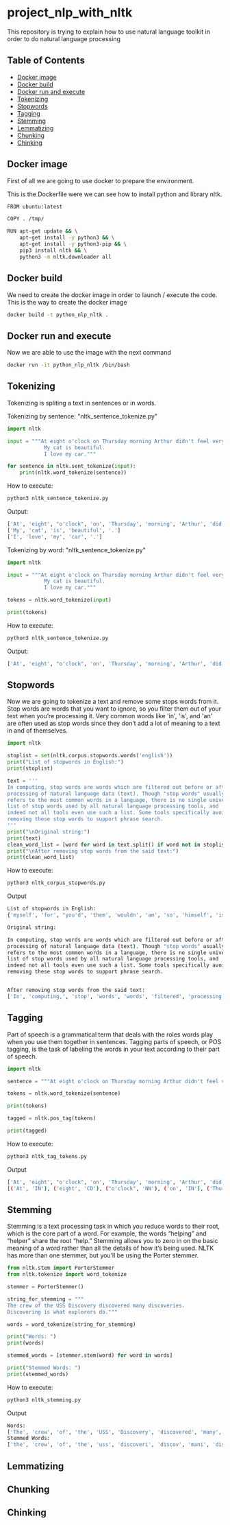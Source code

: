 # project_nlp_with_nltk
This repository is trying to explain how to use natural language toolkit in order to do natural language processing

## Table of Contents
* [Docker image](#docker-image)
* [Docker build](#docker-build)
* [Docker run and execute](#docker-run-and-execute)
* [Tokenizing](#tokenizing)
* [Stopwords](#stopwords)
* [Tagging](#tagging)
* [Stemming](#stemming)
* [Lemmatizing](#lemmatizing)
* [Chunking](#chunking)
* [Chinking](#chinking)

## Docker image
First of all we are going to use docker to prepare the environment.

This is the Dockerfile were we can see how to install python and library nltk.
```sh
FROM ubuntu:latest

COPY . /tmp/

RUN apt-get update && \
    apt-get install -y python3 && \
    apt-get install -y python3-pip && \
    pip3 install nltk && \
    python3 -m nltk.downloader all
```


## Docker build
We need to create the docker image in order to launch / execute the code. This is the way to create the docker image
```sh
docker build -t python_nlp_nltk .
```


## Docker run and execute
Now we are able to use the image with the next command
```sh
docker run -it python_nlp_nltk /bin/bash
```


## Tokenizing
Tokenizing is spliting a text in sentences or in words.

Tokenizing by sentence: "nltk_sentence_tokenize.py"
```python
import nltk

input = """At eight o'clock on Thursday morning Arthur didn't feel very good.
            My cat is beautiful.
            I love my car."""

for sentence in nltk.sent_tokenize(input):
    print(nltk.word_tokenize(sentence))
```

How to execute:
```sh
python3 nltk_sentence_tokenize.py 
```

Output:
```sh
['At', 'eight', "o'clock", 'on', 'Thursday', 'morning', 'Arthur', 'did', "n't", 'feel', 'very', 'good', '.']
['My', 'cat', 'is', 'beautiful', '.']
['I', 'love', 'my', 'car', '.']
```


Tokenizing by word: "nltk_sentence_tokenize.py"
```python
import nltk

input = """At eight o'clock on Thursday morning Arthur didn't feel very good.
            My cat is beautiful.
            I love my car."""

tokens = nltk.word_tokenize(input)

print(tokens)
```

How to execute:
```sh
python3 nltk_sentence_tokenize.py 
```

Output:
```sh
['At', 'eight', "o'clock", 'on', 'Thursday', 'morning', 'Arthur', 'did', "n't", 'feel', 'very', 'good', '.', 'My', 'cat', 'is', 'beautiful', '.', 'I', 'love', 'my', 'car', '.']
```


## Stopwords
Now we are going to tokenize a text and remove some stops words from it. Stop words are words that you want to ignore, so you filter them out of your text when you’re processing it. Very common words like 'in', 'is', and 'an' are often used as stop words since they don’t add a lot of meaning to a text in and of themselves.

```python
import nltk

stoplist = set(nltk.corpus.stopwords.words('english'))
print("List of stopwords in English:")
print(stoplist)

text = '''
In computing, stop words are words which are filtered out before or after 
processing of natural language data (text). Though "stop words" usually 
refers to the most common words in a language, there is no single universal 
list of stop words used by all natural language processing tools, and 
indeed not all tools even use such a list. Some tools specifically avoid 
removing these stop words to support phrase search.
'''
print("\nOriginal string:")
print(text)
clean_word_list = [word for word in text.split() if word not in stoplist]
print("\nAfter removing stop words from the said text:")
print(clean_word_list)
```

How to execute:
```sh
python3 nltk_corpus_stopwords.py
```

Output
```sh
List of stopwords in English:
{'myself', 'for', "you'd", 'them', 'wouldn', 'am', 'so', 'himself', 'isn', 'me', 'his', 'i', 'all', 'those', 'down', 'where', "hasn't", 'she', 'that', 'after', 'under', "she's", 'ourselves', 'who', 'if', 'than', 'a', 'this', 'some', 'just', 's', 'are', 'haven', 'only', "needn't", "isn't", 'itself', 'into', 'too', 'until', 'above', 'below', "mustn't", 'hadn', 'or', 'does', 'there', 'm', 'wasn', 'between', 'out', 'my', 'more', 'd', 'o', 'hers', 'whom', 'the', 'because', "you'll", 'nor', 'how', 'again', 'having', 'before', 'further', 'other', 'couldn', 'needn', 'over', 'don', 'from', 'any', 'each', 'can', 'ma', 'at', "won't", 'have', 'yours', "haven't", 'shouldn', 'll', "doesn't", 'as', "shouldn't", 'up', 'is', 'was', 're', 'its', 'be', 'about', 'and', 'why', 'same', 'being', 'with', 'while', 'not', 'to', 'ours', 'both', 'you', 'against', 'weren', 'they', 'an', 'didn', "you've", 'her', 'did', 'he', 'mightn', 've', "wouldn't", 'but', 'such', 'yourselves', 't', 'by', 'y', 'what', 'when', "mightn't", 'few', "wasn't", 'their', 'theirs', "you're", "weren't", 'very', "didn't", 'our', 'through', 'mustn', 'had', 'then', "aren't", 'yourself', "couldn't", 'hasn', "shan't", 'themselves', 'herself', "hadn't", 'here', 'doing', 'aren', 'were', "that'll", 'in', 'should', 'doesn', "should've", 'been', 'now', 'we', 'off', 'own', 'during', "it's", "don't", 'your', 'shan', 'most', 'it', 'on', 'has', 'no', 'ain', 'of', 'do', 'him', 'once', 'these', 'will', 'which', 'won'}

Original string:

In computing, stop words are words which are filtered out before or after 
processing of natural language data (text). Though "stop words" usually 
refers to the most common words in a language, there is no single universal 
list of stop words used by all natural language processing tools, and 
indeed not all tools even use such a list. Some tools specifically avoid 
removing these stop words to support phrase search.


After removing stop words from the said text:
['In', 'computing,', 'stop', 'words', 'words', 'filtered', 'processing', 'natural', 'language', 'data', '(text).', 'Though', '"stop', 'words"', 'usually', 'refers', 'common', 'words', 'language,', 'single', 'universal', 'list', 'stop', 'words', 'used', 'natural', 'language', 'processing', 'tools,', 'indeed', 'tools', 'even', 'use', 'list.', 'Some', 'tools', 'specifically', 'avoid', 'removing', 'stop', 'words', 'support', 'phrase', 'search.']
```   


## Tagging
Part of speech is a grammatical term that deals with the roles words play when you use them together in sentences. Tagging parts of speech, or POS tagging, is the task of labeling the words in your text according to their part of speech.


```python
import nltk

sentence = """At eight o'clock on Thursday morning Arthur didn't feel very good."""

tokens = nltk.word_tokenize(sentence)

print(tokens)

tagged = nltk.pos_tag(tokens)

print(tagged)
```

How to execute:
```sh
python3 nltk_tag_tokens.py
```

Output
```sh
['At', 'eight', "o'clock", 'on', 'Thursday', 'morning', 'Arthur', 'did', "n't", 'feel', 'very', 'good', '.']
[('At', 'IN'), ('eight', 'CD'), ("o'clock", 'NN'), ('on', 'IN'), ('Thursday', 'NNP'), ('morning', 'NN'), ('Arthur', 'NNP'), ('did', 'VBD'), ("n't", 'RB'), ('feel', 'VB'), ('very', 'RB'), ('good', 'JJ'), ('.', '.')]
```   


## Stemming
Stemming is a text processing task in which you reduce words to their root, which is the core part of a word. For example, the words “helping” and “helper” share the root “help.” Stemming allows you to zero in on the basic meaning of a word rather than all the details of how it’s being used. NLTK has more than one stemmer, but you’ll be using the Porter stemmer.

```python
from nltk.stem import PorterStemmer
from nltk.tokenize import word_tokenize

stemmer = PorterStemmer()

string_for_stemming = """
The crew of the USS Discovery discovered many discoveries.
Discovering is what explorers do."""

words = word_tokenize(string_for_stemming)

print("Words: ")
print(words)

stemmed_words = [stemmer.stem(word) for word in words]

print("Stemmed Words: ")
print(stemmed_words)
```

How to execute:
```sh
python3 nltk_stemming.py
```

Output
```sh
Words: 
['The', 'crew', 'of', 'the', 'USS', 'Discovery', 'discovered', 'many', 'discoveries', '.', 'Discovering', 'is', 'what', 'explorers', 'do', '.']
Stemmed Words: 
['the', 'crew', 'of', 'the', 'uss', 'discoveri', 'discov', 'mani', 'discoveri', '.', 'discov', 'is', 'what', 'explor', 'do', '.']
```   


## Lemmatizing
## Chunking
## Chinking